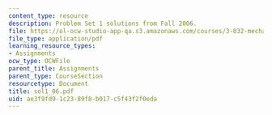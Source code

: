```yaml
---
content_type: resource
description: Problem Set 1 solutions from Fall 2006.
file: https://ol-ocw-studio-app-qa.s3.amazonaws.com/courses/3-032-mechanical-behavior-of-materials-fall-2007/ae3f9fd91c2389f8b017c5f43f2f0eda_sol1_06.pdf
file_type: application/pdf
learning_resource_types:
- Assignments
ocw_type: OCWFile
parent_title: Assignments
parent_type: CourseSection
resourcetype: Document
title: sol1_06.pdf
uid: ae3f9fd9-1c23-89f8-b017-c5f43f2f0eda
---
```


